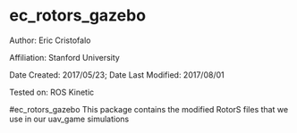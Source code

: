 ec_rotors_gazebo
===============

Author: Eric Cristofalo

Affiliation: Stanford University

Date Created: 2017/05/23; Date Last Modified: 2017/08/01

Tested on: ROS Kinetic

#ec_rotors_gazebo
This package contains the modified RotorS files that we use in our uav_game simulations